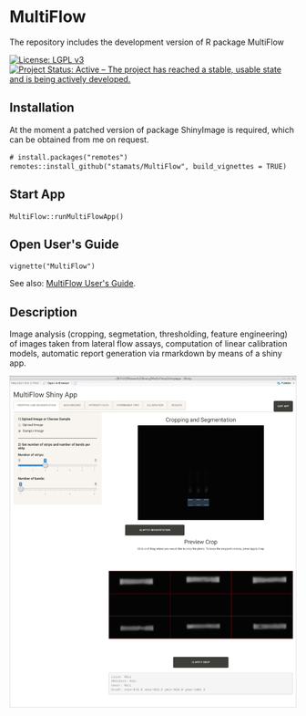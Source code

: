 # MultiFlow
The repository includes the development version of R package MultiFlow

[![License: LGPL v3](https://img.shields.io/badge/License-LGPL%20v3-blue.svg)](https://www.gnu.org/licenses/lgpl-3.0)
[![Project Status: Active – The project has reached a stable, usable state and is being actively developed.](https://www.repostatus.org/badges/latest/active.svg)](https://www.repostatus.org/#active)

## Installation

At the moment a patched version of package ShinyImage is required, which 
can be obtained from me on request.

```{r, eval = FALSE}
# install.packages("remotes")
remotes::install_github("stamats/MultiFlow", build_vignettes = TRUE)
```

## Start App

```{r}
MultiFlow::runMultiFlowApp()
```


## Open User's Guide

```{r}
vignette("MultiFlow")
```

See also: [MultiFlow User's Guide](https://stamats.github.io/MultiFlow/MultiFlow.html).


## Description
Image analysis (cropping, segmetation, thresholding, feature engineering) 
of images taken from lateral flow assays, computation of linear calibration 
models, automatic report generation via rmarkdown by means of a shiny app.

![MultiFlow Shiny App](MultiFlowShinyApp.png)
